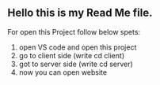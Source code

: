 ## Hello this is my Read Me file.

For open this Project follow below spets:
1. open VS code and open this project
2. go to client side (write cd client)
3. got to server side (write cd server)
4. now you can open website 




